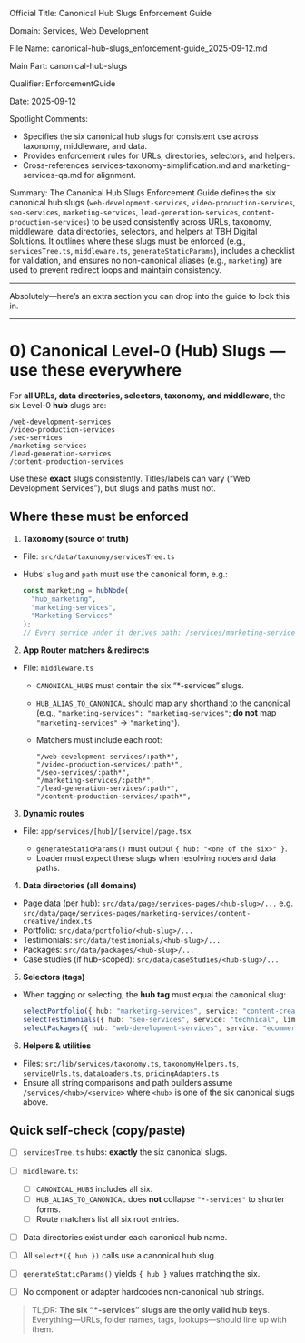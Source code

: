 Official Title: Canonical Hub Slugs Enforcement Guide

Domain: Services, Web Development

File Name: canonical-hub-slugs_enforcement-guide_2025-09-12.md

Main Part: canonical-hub-slugs

Qualifier: EnforcementGuide

Date: 2025-09-12

Spotlight Comments:
- Specifies the six canonical hub slugs for consistent use across taxonomy, middleware, and data.
- Provides enforcement rules for URLs, directories, selectors, and helpers.
- Cross-references services-taxonomy-simplification.md and marketing-services-qa.md for alignment.

Summary: The Canonical Hub Slugs Enforcement Guide defines the six canonical hub slugs (`web-development-services`, `video-production-services`, `seo-services`, `marketing-services`, `lead-generation-services`, `content-production-services`) to be used consistently across URLs, taxonomy, middleware, data directories, selectors, and helpers at TBH Digital Solutions. It outlines where these slugs must be enforced (e.g., `servicesTree.ts`, `middleware.ts`, `generateStaticParams`), includes a checklist for validation, and ensures no non-canonical aliases (e.g., `marketing`) are used to prevent redirect loops and maintain consistency.

---

Absolutely—here’s an extra section you can drop into the guide to lock this in.

---

# 0) Canonical Level-0 (Hub) Slugs — use these everywhere

For **all URLs, data directories, selectors, taxonomy, and middleware**, the six Level-0 **hub** slugs are:

```
/web-development-services
/video-production-services
/seo-services
/marketing-services
/lead-generation-services
/content-production-services
```

Use these **exact** slugs consistently. Titles/labels can vary (“Web Development Services”), but slugs and paths must not.

## Where these must be enforced

1. **Taxonomy (source of truth)**

* File: `src/data/taxonomy/servicesTree.ts`
* Hubs’ `slug` and `path` must use the canonical form, e.g.:

  ```ts
  const marketing = hubNode(
    "hub_marketing",
    "marketing-services",
    "Marketing Services"
  );
  // Every service under it derives path: /services/marketing-services/<service>
  ```

2. **App Router matchers & redirects**

* File: `middleware.ts`

  * `CANONICAL_HUBS` must contain the six “\*-services” slugs.
  * `HUB_ALIAS_TO_CANONICAL` should map any shorthand to the canonical (e.g., `"marketing-services": "marketing-services"`; **do not** map `"marketing-services"` → `"marketing"`).
  * Matchers must include each root:

    ```
    "/web-development-services/:path*",
    "/video-production-services/:path*",
    "/seo-services/:path*",
    "/marketing-services/:path*",
    "/lead-generation-services/:path*",
    "/content-production-services/:path*",
    ```

3. **Dynamic routes**

* File: `app/services/[hub]/[service]/page.tsx`

  * `generateStaticParams()` must output `{ hub: "<one of the six>" }`.
  * Loader must expect these slugs when resolving nodes and data paths.

4. **Data directories (all domains)**

* Page data (per hub):
  `src/data/page/services-pages/<hub-slug>/...`
  e.g. `src/data/page/services-pages/marketing-services/content-creative/index.ts`
* Portfolio:
  `src/data/portfolio/<hub-slug>/...`
* Testimonials:
  `src/data/testimonials/<hub-slug>/...`
* Packages:
  `src/data/packages/<hub-slug>/...`
* Case studies (if hub-scoped):
  `src/data/caseStudies/<hub-slug>/...`

5. **Selectors (tags)**

* When tagging or selecting, the **hub tag** must equal the canonical slug:

  ```ts
  selectPortfolio({ hub: "marketing-services", service: "content-creative", featured: true });
  selectTestimonials({ hub: "seo-services", service: "technical", limit: 3 });
  selectPackages({ hub: "web-development-services", service: "ecommerce" });
  ```

6. **Helpers & utilities**

* Files:
  `src/lib/services/taxonomy.ts`, `taxonomyHelpers.ts`, `serviceUrls.ts`, `dataLoaders.ts`, `pricingAdapters.ts`
* Ensure all string comparisons and path builders assume `/services/<hub>/<service>` where `<hub>` is one of the six canonical slugs above.

## Quick self-check (copy/paste)

* [ ] `servicesTree.ts` hubs: **exactly** the six canonical slugs.
* [ ] `middleware.ts`:

  * [ ] `CANONICAL_HUBS` includes all six.
  * [ ] `HUB_ALIAS_TO_CANONICAL` does **not** collapse `"*-services"` to shorter forms.
  * [ ] Route matchers list all six root entries.
* [ ] Data directories exist under each canonical hub name.
* [ ] All `select*({ hub })` calls use a canonical hub slug.
* [ ] `generateStaticParams()` yields `{ hub }` values matching the six.
* [ ] No component or adapter hardcodes non-canonical hub strings.

> TL;DR: **The six “\*-services” slugs are the only valid hub keys**. Everything—URLs, folder names, tags, lookups—should line up with them.
